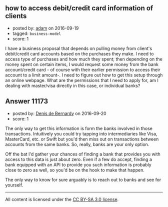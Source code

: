 ## how to access debit/credit card information of clients

- posted by: [adam](https://stackexchange.com/users/251482/adam) on 2016-09-19
- tagged: `business-model`
- score: 1

<p>I have a business proposal that depends on pulling money from client's debit/credit card accounts based on the purchases they make.
I need to access type of purchases and how much they spent; then depending on the money spent on certain items, I would request some money from the bank account/credit card - of course with their earlier permission to access their account to a limit amount-.
I need to figure out how to get this setup through an online webpage. What are the permissions that I need to apply for, am I dealing with master/visa directly in this case, or individual banks? </p>



## Answer 11173

- posted by: [Denis de Bernardy](https://stackexchange.com/users/182468/denis-de-bernardy) on 2016-09-20
- score: 1

<p>The only way to get this information is form the banks involved in those transactions. Intuitively you could try tapping into intermediaries like Visa, MasterCard, etc. or Swift but you'd then miss out on transactions between accounts from the same banks. So, really, banks are your only option.</p>

<p>Off the bat I'd gather your chances of finding a bank that provides you with access to this data is just about zero. Even if a few do accept, finding a bank equipped with an API to provide you such information is probably close to zero as well, so you'd be on the hook to make that happen.</p>

<p>The only way to know for sure arguably is to reach out to banks and see for yourself.</p>




---

All content is licensed under the [CC BY-SA 3.0 license](https://creativecommons.org/licenses/by-sa/3.0/).
